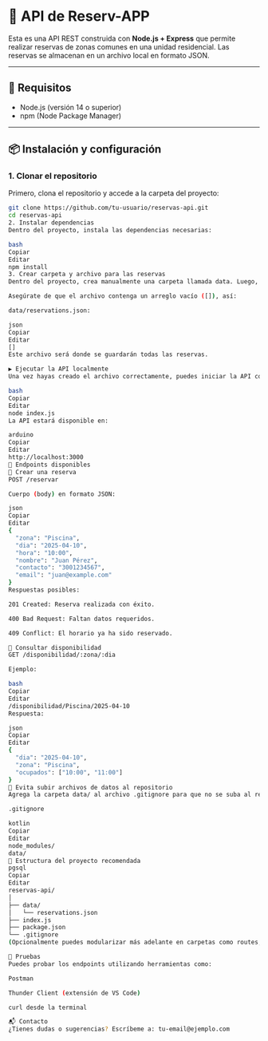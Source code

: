 # 📅 API de Reserv-APP

Esta es una API REST construida con **Node.js + Express** que permite realizar reservas de zonas comunes en una unidad residencial. Las reservas se almacenan en un archivo local en formato JSON.

---

## 🚀 Requisitos

- Node.js (versión 14 o superior)
- npm (Node Package Manager)

---

## 📦 Instalación y configuración

### 1. Clonar el repositorio

Primero, clona el repositorio y accede a la carpeta del proyecto:

```bash
git clone https://github.com/tu-usuario/reservas-api.git
cd reservas-api
2. Instalar dependencias
Dentro del proyecto, instala las dependencias necesarias:

bash
Copiar
Editar
npm install
3. Crear carpeta y archivo para las reservas
Dentro del proyecto, crea manualmente una carpeta llamada data. Luego, dentro de esa carpeta, crea un archivo llamado reservations.json.

Asegúrate de que el archivo contenga un arreglo vacío ([]), así:

data/reservations.json:

json
Copiar
Editar
[]
Este archivo será donde se guardarán todas las reservas.

▶️ Ejecutar la API localmente
Una vez hayas creado el archivo correctamente, puedes iniciar la API con:

bash
Copiar
Editar
node index.js
La API estará disponible en:

arduino
Copiar
Editar
http://localhost:3000
🧠 Endpoints disponibles
🔹 Crear una reserva
POST /reservar

Cuerpo (body) en formato JSON:

json
Copiar
Editar
{
  "zona": "Piscina",
  "dia": "2025-04-10",
  "hora": "10:00",
  "nombre": "Juan Pérez",
  "contacto": "3001234567",
  "email": "juan@example.com"
}
Respuestas posibles:

201 Created: Reserva realizada con éxito.

400 Bad Request: Faltan datos requeridos.

409 Conflict: El horario ya ha sido reservado.

🔹 Consultar disponibilidad
GET /disponibilidad/:zona/:dia

Ejemplo:

bash
Copiar
Editar
/disponibilidad/Piscina/2025-04-10
Respuesta:

json
Copiar
Editar
{
  "dia": "2025-04-10",
  "zona": "Piscina",
  "ocupados": ["10:00", "11:00"]
}
🛑 Evita subir archivos de datos al repositorio
Agrega la carpeta data/ al archivo .gitignore para que no se suba al repositorio:

.gitignore

kotlin
Copiar
Editar
node_modules/
data/
📁 Estructura del proyecto recomendada
pgsql
Copiar
Editar
reservas-api/
│
├── data/
│   └── reservations.json
├── index.js
├── package.json
└── .gitignore
(Opcionalmente puedes modularizar más adelante en carpetas como routes, controllers, y utils.)

🧪 Pruebas
Puedes probar los endpoints utilizando herramientas como:

Postman

Thunder Client (extensión de VS Code)

curl desde la terminal

📬 Contacto
¿Tienes dudas o sugerencias? Escríbeme a: tu-email@ejemplo.com

